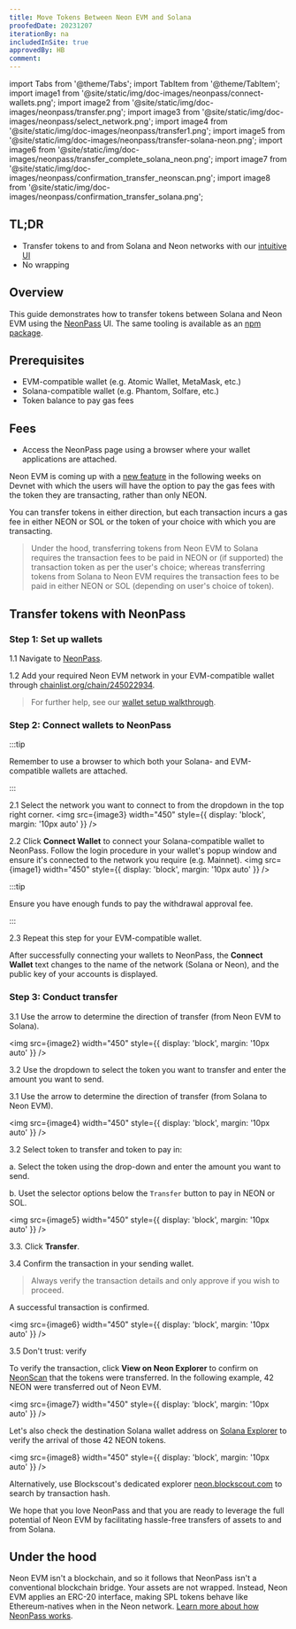 ```yaml
---
title: Move Tokens Between Neon EVM and Solana
proofedDate: 20231207
iterationBy: na
includedInSite: true
approvedBy: HB
comment:
---
```


import Tabs from '@theme/Tabs';
import TabItem from '@theme/TabItem';
import image1 from '@site/static/img/doc-images/neonpass/connect-wallets.png';
import image2 from '@site/static/img/doc-images/neonpass/transfer.png';
import image3 from '@site/static/img/doc-images/neonpass/select_network.png';
import image4 from '@site/static/img/doc-images/neonpass/transfer1.png';
import image5 from '@site/static/img/doc-images/neonpass/transfer-solana-neon.png';
import image6 from '@site/static/img/doc-images/neonpass/transfer_complete_solana_neon.png';
import image7 from '@site/static/img/doc-images/neonpass/confirmation_transfer_neonscan.png';
import image8 from '@site/static/img/doc-images/neonpass/confirmation_transfer_solana.png';


## TL;DR

- Transfer tokens to and from Solana and Neon networks with our [intuitive UI](https://neonpass.live/)
- No wrapping

## Overview

This guide demonstrates how to transfer tokens between Solana and Neon EVM using the [NeonPass](https://neonpass.live/) UI. The same tooling is available as an [npm package](/docs/developing/integrate/neon_transfer).

## Prerequisites

- EVM-compatible wallet (e.g. Atomic Wallet, MetaMask, etc.)
- Solana-compatible wallet (e.g. Phantom, Solfare, etc.)
- Token balance to pay gas fees

## Fees

- Access the NeonPass page using a browser where your wallet applications are attached.

Neon EVM is coming up with a [new feature](https://neonevm.org/blog/feature-alternative-gas-fee-token) in the following weeks on Devnet with which the users will have the option to pay the gas fees with the token they are transacting, rather than only NEON.

You can transfer tokens in either direction, but each transaction incurs a gas fee in either NEON or SOL or the token of your choice with which you are transacting.

> Under the hood, transferring tokens from Neon EVM to Solana requires the transaction fees to be paid in NEON or (if supported) the transaction token as per the user's choice; whereas transferring tokens from Solana to Neon EVM requires the transaction fees to be paid in either NEON or SOL (depending on user's choice of token).

## Transfer tokens with NeonPass

### Step 1: Set up wallets

1.1 Navigate to [NeonPass](https://neonpass.live/).

1.2 Add your required Neon EVM network in your EVM-compatible wallet through [chainlist.org/chain/245022934](https://chainlist.org/?chain=245022934&search=Neon+EVM&testnets=true).

> For further help, see our [wallet setup walkthrough](/docs/wallet/metamask_setup).

### Step 2: Connect wallets to NeonPass

:::tip

Remember to use a browser to which both your Solana- and EVM-compatible wallets are attached.

:::

2.1 Select the network you want to connect to from the dropdown in the top right corner.
<img src={image3} width="450" style={{ display: 'block', margin: '10px auto' }} />

2.2 Click **Connect Wallet** to connect your Solana-compatible wallet to NeonPass. Follow the login procedure in your wallet's popup window and ensure it's connected to the network you require (e.g. Mainnet).
<img src={image1} width="450" style={{ display: 'block', margin: '10px auto' }} />

:::tip

Ensure you have enough funds to pay the withdrawal approval fee.

:::

2.3 Repeat this step for your EVM-compatible wallet.

After successfully connecting your wallets to NeonPass, the **Connect Wallet** text changes to the name of the network (Solana or Neon), and the public key of your accounts is displayed.

### Step 3: Conduct transfer

<Tabs>
  <TabItem value="neontosolana" label="Neon EVM to Solana" default>

3.1 Use the arrow to determine the direction of transfer (from Neon EVM to Solana).

<img src={image2} width="450" style={{ display: 'block', margin: '10px auto' }} />

3.2 Use the dropdown to select the token you want to transfer and enter the amount you want to send.


</TabItem>

<TabItem value="solanatoneon" label="Solana to Neon EVM">

3.1 Use the arrow to determine the direction of transfer (from Solana to Neon EVM).

<img src={image4} width="450" style={{ display: 'block', margin: '10px auto' }} />

3.2 Select token to transfer and token to pay in:

a. Select the token using the drop-down and enter the amount you want to send.

b. Uset the selector options below the `Transfer` button to pay in NEON or SOL.


<img src={image5} width="450" style={{ display: 'block', margin: '10px auto' }} />


</TabItem>
</Tabs>

3.3. Click **Transfer**.

3.4 Confirm the transaction in your sending wallet.

> Always verify the transaction details and only approve if you wish to proceed.

A successful transaction is confirmed.

<img src={image6} width="450" style={{ display: 'block', margin: '10px auto' }} />

3.5 Don't trust: verify

<Tabs>
  <TabItem value="neonscan" label="NeonScan" default>

To verify the transaction, click **View on Neon Explorer** to confirm on [NeonScan](https://neonscan.org) that the tokens were transferred. In the following example, 42 NEON were transferred out of Neon EVM.

<img src={image7} width="450" style={{ display: 'block', margin: '10px auto' }} />


Let's also check the destination Solana wallet address on [Solana Explorer](https://explorer.solana.com/) to verify the arrival of those 42 NEON tokens.

<img src={image8} width="450" style={{ display: 'block', margin: '10px auto' }} />

  </TabItem>

  <TabItem value="blockscout" label="Blockscout" default>

  Alternatively, use Blockscout's dedicated explorer [neon.blockscout.com](https://neon.blockscout.com) to search by transaction hash.

  </TabItem>
</Tabs>

We hope that you love NeonPass and that you are ready to leverage the full potential of Neon EVM by facilitating hassle-free transfers of assets to and from Solana.

## Under the hood

Neon EVM isn't a blockchain, and so it follows that NeonPass isn't a conventional blockchain bridge. Your assets are not wrapped. Instead, Neon EVM applies an ERC-20 interface, making SPL tokens behave like Ethereum-natives when in the Neon network. [Learn more about how NeonPass works](/docs/tokens/token-accounts).
